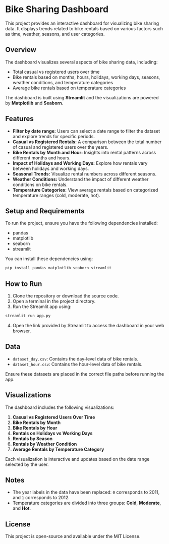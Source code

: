 
# Bike Sharing Dashboard

This project provides an interactive dashboard for visualizing bike sharing data. It displays trends related to bike rentals based on various factors such as time, weather, seasons, and user categories.

## Overview
The dashboard visualizes several aspects of bike sharing data, including:
- Total casual vs registered users over time
- Bike rentals based on months, hours, holidays, working days, seasons, weather conditions, and temperature categories
- Average bike rentals based on temperature categories

The dashboard is built using **Streamlit** and the visualizations are powered by **Matplotlib** and **Seaborn**.

## Features
- **Filter by date range:** Users can select a date range to filter the dataset and explore trends for specific periods.
- **Casual vs Registered Rentals:** A comparison between the total number of casual and registered users over the years.
- **Bike Rentals by Month and Hour:** Insights into rental patterns across different months and hours.
- **Impact of Holidays and Working Days:** Explore how rentals vary between holidays and working days.
- **Seasonal Trends:** Visualize rental numbers across different seasons.
- **Weather Conditions:** Understand the impact of different weather conditions on bike rentals.
- **Temperature Categories:** View average rentals based on categorized temperature ranges (cold, moderate, hot).

## Setup and Requirements
To run the project, ensure you have the following dependencies installed:
- pandas
- matplotlib
- seaborn
- streamlit

You can install these dependencies using:
```bash
pip install pandas matplotlib seaborn streamlit
```

## How to Run
1. Clone the repository or download the source code.
2. Open a terminal in the project directory.
3. Run the Streamlit app using:
```bash
streamlit run app.py
```
4. Open the link provided by Streamlit to access the dashboard in your web browser.

## Data
- `dataset_day.csv`: Contains the day-level data of bike rentals.
- `dataset_hour.csv`: Contains the hour-level data of bike rentals.

Ensure these datasets are placed in the correct file paths before running the app.

## Visualizations
The dashboard includes the following visualizations:
1. **Casual vs Registered Users Over Time**
2. **Bike Rentals by Month**
3. **Bike Rentals by Hour**
4. **Rentals on Holidays vs Working Days**
5. **Rentals by Season**
6. **Rentals by Weather Condition**
7. **Average Rentals by Temperature Category**

Each visualization is interactive and updates based on the date range selected by the user.

## Notes
- The year labels in the data have been replaced: `0` corresponds to 2011, and `1` corresponds to 2012.
- Temperature categories are divided into three groups: **Cold**, **Moderate**, and **Hot**.

## License
This project is open-source and available under the MIT License.
